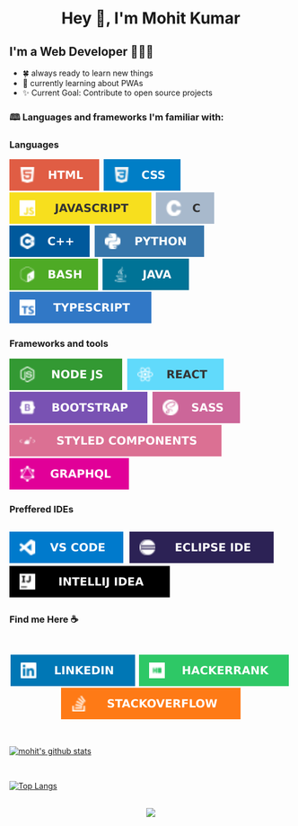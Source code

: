 <h1 align="center">Hey 👋, I'm Mohit Kumar</h1>

## I'm a Web Developer 👨🏽‍💻

- 🍀 always ready to learn new things
- 🔭 currently learning about PWAs
- ✨ Current Goal: Contribute to open source projects


### 🕮 Languages and frameworks I'm familiar with:


### Languages
<img src="./assets/badges/languages/html.svg">&nbsp;
<img src="./assets/badges/languages/css.svg">&nbsp;
<img src="./assets/badges/languages/javascript.svg">&nbsp;
<img src="./assets/badges/languages/c.svg">&nbsp;
<img src="./assets/badges/languages/cpp.svg">&nbsp;
<img src="./assets/badges/languages/python.svg">&nbsp;
<img src="./assets/badges/languages/bash.svg">&nbsp;
<img src="./assets/badges/languages/java.svg">&nbsp;
<img src="./assets/badges/languages/typescript.svg">&nbsp;


### Frameworks and tools

<!-- frameworks and runtime environments -->
<img src="./assets/badges/tools/node.svg">&nbsp;
<img src="./assets/badges/tools/react.svg">&nbsp;
<img src="./assets/badges/tools/bootstrap.svg">&nbsp;
<img src="./assets/badges/tools/sass.svg">&nbsp;
<img src="./assets/badges/tools/styled-components.svg">&nbsp;
<img src="./assets/badges/tools/graphql.svg">&nbsp;




### Preffered IDEs

<img src="./assets/badges/ides/vscode.svg">&nbsp;
<img src="./assets/badges/ides/eclipse.svg">&nbsp;
<img src="./assets/badges/ides/intellij.svg">&nbsp;
---
### Find me Here :coffee:

<br>

<div align="center">

[![linkedin profile link](./assets/badges/social/linkedin.svg)][linkedin]&nbsp;
[![hackerrank profile](./assets/badges/social/hackerrank.svg)][hackerrank]&nbsp;
[![stackoverflow profile](./assets/badges/social//stackoverflow.svg)][stackoverflow]

</div>

<br>

[![mohit's github stats](https://github-readme-stats.vercel.app/api?username=mohitk0208&count_private=true&show_icons=true&include_all_commits=true&theme=merko)]()

<br>

[![Top Langs](https://github-readme-stats.vercel.app/api/top-langs/?username=mohitk0208&layout=compact&theme=merko)]()

<br>

<div width="100%" align="center">
<img src="https://komarev.com/ghpvc/?username=mohitk0208" >
</div>



<!-- links -->

[linkedin]: https://www.linkedin.com/in/mohit-kumar-83632915a/
[hackerrank]: https://www.hackerrank.com/mohitk02082000
[stackoverflow]: https://stackoverflow.com/users/13967915/mohit-kumar

<!-- ---------------------------------------------------------- -->
